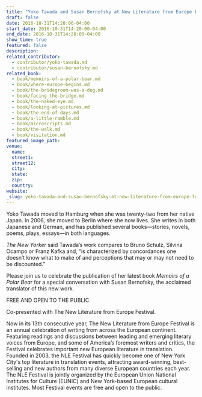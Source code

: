 ```yaml
---
title: "Yoko Tawada and Susan Bernofsky at New Literature from Europe Festival"
draft: false
date: 2016-10-31T14:28:00-04:00
start_date: 2016-10-31T14:28:00-04:00
end_date: 2016-10-31T14:28:00-04:00
show_time: true
featured: false
description:
related_contributor:
  - contributor/yoko-tawada.md
  - contributor/susan-bernofsky.md
related_book:
  - book/memoirs-of-a-polar-bear.md
  - book/where-europe-begins.md
  - book/the-bridegroom-was-a-dog.md
  - book/facing-the-bridge.md
  - book/the-naked-eye.md
  - book/looking-at-pictures.md
  - book/the-end-of-days.md
  - book/a-little-ramble.md
  - book/microscripts.md
  - book/the-walk.md
  - book/visitation.md
featured_image_path:
venue:
  name:
  street1:
  street12:
  city:
  state:
  zip:
  country:
website:
_slug: yoko-tawada-and-susan-bernofsky-at-new-literature-from-europe-festival
---
```


Yoko Tawada moved to Hamburg when she was twenty-two from her native Japan. In 2006, she moved to Berlin where she now lives. She writes in both Japanese and German, and has published several books—stories, novels, poems, plays, essays—in both languages.

_The New Yorker_ said Tawada’s work compares to Bruno Schulz, Silvina Ocampo or Franz Kafka and, “is characterized by concordances one doesn’t know what to make of and perceptions that may or may not need to be discounted.”

Please join us to celebrate the publication of her latest book _Memoirs of a Polar Bear_ for a special conversation with Susan Bernofsky, the acclaimed translator of this new work.

FREE AND OPEN TO THE PUBLIC

Co-presented with The New Literature from Europe Festival.

Now in its 13th consecutive year, The New Literature from Europe Festival is an annual celebration of writing from across the European continent. Featuring readings and discussions between leading and emerging literary voices from Europe, and some of America’s foremost writers and critics, the Festival celebrates important new European literature in translation. Founded in 2003, the NLE Festival has quickly become one of New York City's top literature in translation events, attracting award-winning, best-selling and new authors from many diverse European countries each year. The NLE Festival is jointly organized by the European Union National Institutes for Culture (EUNIC) and New York-based European cultural institutes. Most Festival events are free and open to the public.

